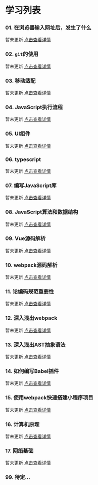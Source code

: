 # 学习列表

### 01. 在浏览器输入网址后，发生了什么

暂未更新
[点击查看详情](https://github.com/bugszhou)

### 02. `git`的使用

暂未更新
[点击查看详情](https://github.com/bugszhou)

### 03. 移动适配

暂未更新
[点击查看详情](https://github.com/bugszhou)

### 04. JavaScript执行流程

暂未更新
[点击查看详情](https://github.com/bugszhou)

### 05. UI组件

暂未更新
[点击查看详情](https://github.com/bugszhou)

### 06. typescript

暂未更新
[点击查看详情](https://github.com/bugszhou)

### 07. 编写JavaScript库

暂未更新
[点击查看详情](https://github.com/bugszhou)

### 08. JavaScript算法和数据结构

暂未更新
[点击查看详情](https://github.com/bugszhou)

### 09. Vue源码解析

暂未更新
[点击查看详情](https://github.com/bugszhou)

### 10. webpack源码解析

暂未更新
[点击查看详情](https://github.com/bugszhou)

### 11. 论编码规范重要性

暂未更新
[点击查看详情](https://github.com/bugszhou)

### 12. 深入浅出webpack

暂未更新
[点击查看详情](https://github.com/bugszhou)

### 13. 深入浅出AST抽象语法

暂未更新
[点击查看详情](https://github.com/bugszhou)

### 14. 如何编写Babel插件

暂未更新
[点击查看详情](https://github.com/bugszhou)

### 15. 使用webpack快速搭建小程序项目

暂未更新
[点击查看详情](https://github.com/bugszhou)

### 16. 计算机原理

暂未更新
[点击查看详情](https://github.com/bugszhou)

### 17. 网络基础

暂未更新
[点击查看详情](https://github.com/bugszhou)

### 99. 待定...